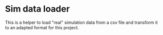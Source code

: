 # Sim data loader

This is a helper to load "real" simulation data from a csv file and transform it to an adapted format for this project.
